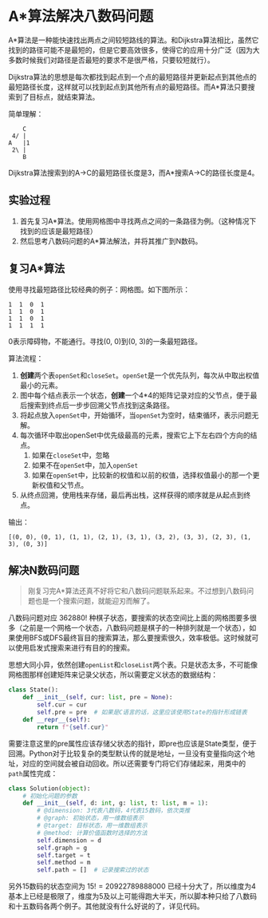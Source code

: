 # A*算法解决八数码问题
A*算法是一种能快速找出两点之间较短路线的算法。和Dijkstra算法相比，虽然它找到的路径可能不是最短的，但是它要高效很多，使得它的应用十分广泛（因为大多数时候我们对路径是否最短的要求不是很严格，只要较短就行）。

Dijkstra算法的思想是每次都找到起点到一个点的最短路径并更新起点到其他点的最短路径长度，这样就可以找到起点到其他所有点的最短路径。而A*算法只要搜索到了目标点，就结束算法。

简单理解：
```
    C
 4/ |
A   |1
 2\ |
    B
```
Dijkstra算法搜索到的A->C的最短路径长度是3，而A*搜索A->C的路径长度是4。

## 实验过程
1. 首先复习A*算法。使用网格图中寻找两点之间的一条路径为例。（这种情况下找到的应该是最短路径）
2. 然后思考八数码问题的A*算法解法，并将其推广到N数码。

## 复习A*算法
使用寻找最短路径比较经典的例子：网格图。如下图所示：

```
1  1  0  1
1  1  0  1
1  1  0  1
1  1  1  1
```
0表示障碍物，不能通行。寻找(0, 0)到(0, 3)的一条最短路径。

算法流程：
1. **创建**两个表`openSet`和`closeSet`。`openSet`是一个优先队列，每次从中取出权值最小的元素。
2. 图中每个结点表示一个状态，**创建**一个4*4的矩阵记录对应的父节点，便于最后搜索到终点后一步步回溯父节点找到这条路径。
3. 将起点放入`openSet`中，开始循环，当`openSet`为空时，结束循环，表示问题无解。
4. 每次循环中取出openSet中优先级最高的元素，搜索它上下左右四个方向的结点。
   1. 如果在`closeSet`中，忽略
   2. 如果不在`openSet`中，加入`openSet`
   3. 如果在`openSet`中，比较新的权值和以前的权值，选择权值最小的那一个更新权值和父节点。
5. 从终点回溯，使用栈来存储，最后再出栈，这样获得的顺序就是从起点到终点。

输出：
```
[(0, 0), (0, 1), (1, 1), (2, 1), (3, 1), (3, 2), (3, 3), (2, 3), (1, 3), (0, 3)]
```

## 解决N数码问题

> 刚复习完A*算法还真不好将它和八数码问题联系起来。不过想到八数码问题也是一个搜索问题，就能迎刃而解了。

八数码问题对应 $362880!$ 种棋子状态，要搜索的状态空间比上面的网格图要多很多（之前是一个网格一个状态，八数码问题是棋子的一种排列就是一个状态），如果使用BFS或DFS最终盲目的搜索算法，那么要搜索很久，效率极低。这时候就可以使用启发式搜索来进行有目的的搜索。

思想大同小异，依然创建`openList`和`closeList`两个表。只是状态太多，不可能像网格图那样创建矩阵来记录父状态，所以需要定义状态的数据结构：
```python
class State():
    def __init__(self, cur: list, pre = None):
        self.cur = cur
        self.pre = pre  # 如果是C语言的话，这里应该使用State的指针形成链表
    def __repr__(self):
        return f"{self.cur}"
```

需要注意这里的pre属性应该存储父状态的指针，即pre也应该是State类型，便于回溯。Python对于比较复杂的类型默认传的就是地址，一旦没有变量指向这个地址，对应的空间就会被自动回收。所以还需要专门将它们存储起来，用类中的`path`属性完成：
```python
class Solution(object):
    # 初始化问题的参数
    def __init__(self, d: int, g: list, t: list, m = 1):
        # @dimension: 3代表八数码，4代表15数码，依次类推
        # @graph: 初始状态，用一维数组表示
        # @target: 目标状态，用一维数组表示
        # @method: 计算价值函数时选择的方法
        self.dimension = d
        self.graph = g
        self.target = t
        self.method = m
        self.path = []  # 记录搜索过的状态
```

另外15数码的状态空间为 $15!=20922789888000$ 已经十分大了，所以维度为4基本上已经是极限了，维度为5及以上可能得跑大半天，所以脚本种只给了八数码和十五数码各两个例子。其他就没有什么好说的了，详见代码。